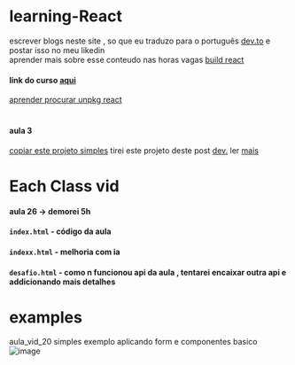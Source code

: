 # learning-React
escrever blogs neste site , so que eu traduzo para o português [dev.to](https://dev.to/) e postar isso no meu likedin</br>
aprender mais sobre esse conteudo nas horas vagas [build react](https://create-react-app.dev/docs/production-build/)
#### link do curso [aqui](https://egghead.io/lessons/react-make-http-requests-with-react-e06e2e96)
[aprender procurar unpkg react](https://legacy.reactjs.org/docs/optimizing-performance.html#single-file-builds:~:text=Single%2DFile%20Builds,dom.production.min.js%22%3E%3C/script%3E)

#
#### aula 3 
[copiar este projeto simples](https://www.dataformsjs.com/examples/hello-world/en/react.htm) tirei este projeto deste post [dev.](https://dev.to/kokaneka/react-development-using-just-a-single-file-5e65) ler [mais](https://dev.to/kokaneka/react-development-using-just-a-single-file-5e65#:~:text=The%20reason%20I,react.js.org/)

# Each Class vid 
#### aula 26 -> demorei 5h
#### `index.html`  - código da aula
#### `indexx.html` - melhoria com ia
#### `desafio.html` - como n funcionou api da aula , tentarei encaixar outra api e addicionando mais detalhes

# examples
aula_vid_20 simples exemplo aplicando form e componentes basico
![image](https://github.com/ThiagoMassenoMaciel/learning-React/assets/107934374/dea04ecc-5905-4c42-873c-53679ad95326)
